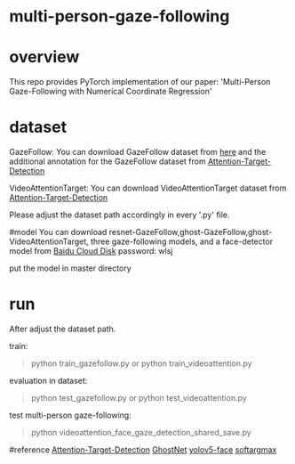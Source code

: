 # multi-person-gaze-following

# overview
This repo provides PyTorch implementation of our paper: 'Multi-Person Gaze-Following with Numerical Coordinate Regression'

# dataset
GazeFollow:
You can download GazeFollow dataset from [here](http://gazefollow.csail.mit.edu/) and the additional annotation for the GazeFollow dataset from [Attention-Target-Detection](https://www.dropbox.com/s/1mhgpu0x2w5yto6/gazefollow_extended_txtonly.zip?dl=0)

VideoAttentionTarget:
You can download VideoAttentionTarget dataset from [Attention-Target-Detection](https://www.dropbox.com/s/8ep3y1hd74wdjy5/videoattentiontarget.zip?dl=0)

Please adjust the dataset path accordingly in every '.py' file.

#model
You can download resnet-GazeFollow,ghost-GazeFollow,ghost-VideoAttentionTarget, three gaze-following models, and a face-detector model from [Baidu Cloud Disk](https://pan.baidu.com/s/1hPF4IAysQ1iNfrZYZ0mj8Q)
password: wlsj

put the model in master directory

# run
After adjust the dataset path.

train:

>python train_gazefollow.py
or
>python train_videoattention.py

evaluation in dataset:
>python test_gazefollow.py
or
>python test_videoattention.py

test multi-person gaze-following:
>python videoattention_face_gaze_detection_shared_save.py

#reference
[Attention-Target-Detection](https://github.com/ejcgt/attention-target-detection)
[GhostNet](https://github.com/iamhankai/ghostnet.pytorch)
[yolov5-face](https://github.com/deepcam-cn/yolov5-face])
[softargmax](https://github.com/david-wb/softargmax/blob/master/softargmax.py)
